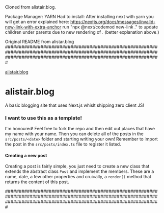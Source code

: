 Cloned from alistair.blog. 

Package Manager: YARN
Had to install: After installing next with yarn you will get an error explained here: https://nextjs.org/docs/messages/invalid-new-link-with-extra-anchor
run "npx @next/codemod new-link ." to update <a> children under <Link> parents due to new rendering of <Link>. (better explanation above.)



Original README from alistar.blog
#########################################################################################################################################################################

[alistair.blog](https://alistair.blog)

# alistair.blog

A basic blogging site that uses Next.js whislt shipping zero client JS!

### I want to use this as a template!

I'm honoured! Feel free to fork the repo and then edit out places that have my name with your name. Then you can delete all of the posts in the `src/posts/<date>` folder and starting writing your own! Remember to import the post in the `src/posts/index.ts` file to register it listed.

#### Creating a new post

Creating a post is fairly simple, you just need to create a new class that extends the abstract class `Post` and implement the members. These are a name, date, a few other properties and cruically, a `render()` method that returns the content of this post.



#########################################################################################################################################################################
